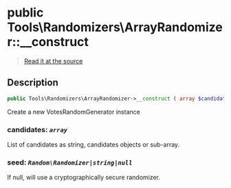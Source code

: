 # public Tools\Randomizers\ArrayRandomizer::__construct

> [Read it at the source](https://github.com/julien-boudry/Condorcet/blob/master/src/Tools/Randomizers/ArrayRandomizer.php#L44)

## Description    

```php
public Tools\Randomizers\ArrayRandomizer->__construct ( array $candidates [, Random\Randomizer|string|null $seed = null] )
```

Create a new VotesRandomGenerator instance
    

### **candidates:** *`array`*   
List of candidates as string, candidates objects or sub-array.    


### **seed:** *`Random\Randomizer|string|null`*   
If null, will use a cryptographically secure randomizer.    
